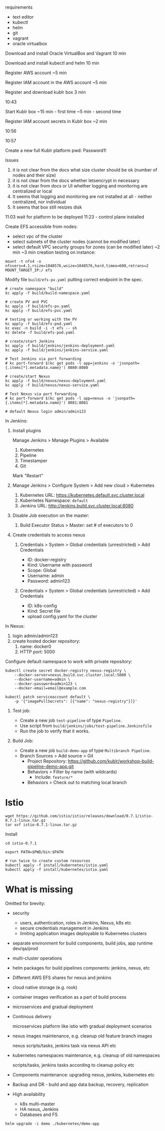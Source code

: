 
requirements
*   text editor
*   kubectl
*   helm
*   git
*   vagrant
*   oracle virtualbox


Download and install Oracle VirtualBox and Vagrant
10 min

Download and install kubectl and helm
10 min

Register AWS account
~5 min

Register IAM account in the AWS account
~5 min



Register and download kublr box
3 min

10:43

Start Kublr box
~15 min - first time
~5 min - second time

Register IAM account secrets in Kublr box
~2 min

10:56

10:57

Create a new full Kublr platform
pwd: Password1!

Issues
1. it is not clear from the docs what size cluster should be ok (number of nodes and their size)
2. it is not clear from the docs whether letsencrypt in necessary
3. it is not clear from docs or UI whether logging and monitoring are centralized or local
4. It seems that logging and monitoring are not installed at all - neither centralized, nor individual
5. It seems that box still resizes disk


11:03
wait for platform to be deployed
11:23 - control plane installed



Create EFS accessible from nodes:
-   select vpc of the cluster
-   select subnets of the cluster nodes (cannot be modified later)
-   select default VPC security groups for zones (can be modified later)
~2 min
~3 min creation
testing on instance:
```
mount -t nfs4 -o nfsvers=4.1,rsize=1048576,wsize=1048576,hard,timeo=600,retrans=2 MOUNT_TARGET_IP:/ efs
```


Modify file `build/efs-pv.yaml` putting correct endpoint in the spec.




```
# create namespace "build"
kc apply -f build/build-namespace.yaml

# create PV and PVC
kc apply -f build/efs-pv.yaml
kc apply -f build/efs-pvc.yaml

# testing or working with the PV
kc apply -f build/efs-pod.yaml
kc exec -n build -i -t efs -- sh
kc delete -f build/efs-pod.yaml

# create/start Jenkins
kc apply -f build/jenkins/jenkins-deployment.yaml
kc apply -f build/jenkins/jenkins-service.yaml

# Test Jenkins via port forwarding
# kc port-forward $(kc get pods -l app=jenkins -o 'jsonpath={.items[*].metadata.name}') 8080:8080

# create/start Nexus
kc apply -f build/nexus/nexus-deployment.yaml
kc apply -f build/nexus/nexus-service.yaml

# Test Nexus via port forwarding
# kc port-forward $(kc get pods -l app=nexus -o 'jsonpath={.items[*].metadata.name}') 8081:8081

# default Nexus login admin/admin123
```

In Jenkins:

1.  Install plugins

    Manage Jenkins > Manage Plugins > Available

    1.  Kubernetes
    2.  Pipeline
    3.  Timestamper
    4.  Git

    Mark "Restart"

2.  Manage Jenkins > Configure System > Add new cloud > Kubernetes
    1.  Kubernetes URL: https://kubernetes.default.svc.cluster.local
    2.  Kubernetes Namespace: `default`
    3.  Jenkins URL: http://jenkins.build.svc.cluster.local:8080

3.  Disable Job execution on the master:
    1.  Build Executor Status > Master: set # of executors to 0

4.  Create credentials to access nexus
    1.  Credentials > System > Global credentials (unrestricted) > Add Credentials

        -   ID: docker-registry
        -   Kind: Username with password
        -   Scope: Global
        -   Username: admin
        -   Password: admin123

    2.  Credentials > System > Global credentials (unrestricted) > Add Credentials
        -   ID: k8s-config
        -   Kind: Secret file
        -   upload config.yaml for the cluster

In Nexus:

1.  login admin/admin123
2.  create hosted docker repository:
    1.  name: docker0
    2.  HTTP port: 5000

Configure default namespace to work with private repository:

```
kubectl create secret docker-registry nexus-registry \
    --docker-server=nexus.build.svc.cluster.local:5000 \
    --docker-username=admin \
    --docker-password=admin123 \
    --docker-email=email@example.com

kubectl patch serviceaccount default \
    -p '{"imagePullSecrets": [{"name": "nexus-registry"}]}'
```


1.  Test job:

    -   Create a new job `test-pipeline` of type `Pipeline`.
    -   Use script from `build/jenkins/jobs/test-pipeline.Jenkinsfile`
    -   Run the job to verify that it works.

2.  Build Job:

    -   Create a new job `build-demo-app` of type `Multibranch Pipeline`.
    -   Branch Sources > Add source > Git
        -   Project Repository: https://github.com/kublr/workshop-build-pipeline-demo-app.git
        -   Behaviors > Filter by name (with wildcards)
            -   Include: `feature/*`
        -   Behaviors > Check out to matching local branch

# Istio

```
wget https://github.com/istio/istio/releases/download/0.7.1/istio-0.7.1-linux.tar.gz
tar xvf istio-0.7.1-linux.tar.gz
```

Install

```
cd istio-0.7.1

export PATH=$PWD/bin:$PATH

# run twice to create custom resources
kubectl apply -f install/kubernetes/istio.yaml
kubectl apply -f install/kubernetes/istio.yaml
```

# What is missing

Omitted for brevity:

-   security
    -   users, authentication, roles in Jenkins, Nexus, k8s etc
    -   secure credentials management in Jenkins
    -   limiting application images deployable to Kubernetes clusters

-   separate environment for build components, build jobs, app runtime dev/qa/prod

-   multi-cluster operations

-   helm packages for build pipelines components: jenkins, nexus, etc

-   Different AWS EFS shares for nexus and jenkins
-   cloud native storage (e.g. rook)

-   container images verification as a part of build process

-   microservices and gradual deployment
-   Continous delivery

    microservices platform like istio with gradual deployment scenarios

-   nexus images maintenance, e.g. cleanup old feature branch images

    nexus scripts/tasks, jenkins task via nexus API etc

-   kubernetes namespaces maintenance, e.g. cleanup of old namespaces

    scripts/tasks, jenkins tasks according to cleanup policy etc

-   Components maintenance: upgrading nexus, jenkins, kubernetes etc

-   Backup and DR - build and app data backup, recovery, replication

-   High availability
    -   k8s multi-master
    -   HA nexus, Jenkins
    -   Databases and FS

```
helm upgrade -i demo ./kubernetes/demo-app
```
